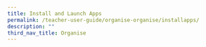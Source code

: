 ```yaml
---
title: Install and Launch Apps
permalink: /teacher-user-guide/organise-organise/installapps/
description: ""
third_nav_title: Organise
---
```

